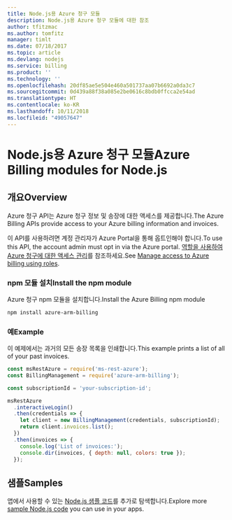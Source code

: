 ```yaml
---
title: Node.js용 Azure 청구 모듈
description: Node.js용 Azure 청구 모듈에 대한 참조
author: tfitzmac
ms.author: tomfitz
manager: timlt
ms.date: 07/18/2017
ms.topic: article
ms.devlang: nodejs
ms.service: billing
ms.product: ''
ms.technology: ''
ms.openlocfilehash: 20df85ae5e504e460a501737aa07b6692a0da3c7
ms.sourcegitcommit: 0d439a88f38a085e2be0616c8bdb0ffcca2e54ad
ms.translationtype: HT
ms.contentlocale: ko-KR
ms.lasthandoff: 10/11/2018
ms.locfileid: "49057647"
---
```

# <a name="azure-billing-modules-for-nodejs"></a><span data-ttu-id="88d28-103">Node.js용 Azure 청구 모듈</span><span class="sxs-lookup"><span data-stu-id="88d28-103">Azure Billing modules for Node.js</span></span>

## <a name="overview"></a><span data-ttu-id="88d28-104">개요</span><span class="sxs-lookup"><span data-stu-id="88d28-104">Overview</span></span>
<span data-ttu-id="88d28-105">Azure 청구 API는 Azure 청구 정보 및 송장에 대한 액세스를 제공합니다.</span><span class="sxs-lookup"><span data-stu-id="88d28-105">The Azure Billing APIs provide access to your Azure billing information and invoices.</span></span>

<span data-ttu-id="88d28-106">이 API를 사용하려면 계정 관리자가 Azure Portal을 통해 옵트인해야 합니다.</span><span class="sxs-lookup"><span data-stu-id="88d28-106">To use this API, the account admin must opt in via the Azure portal.</span></span> <span data-ttu-id="88d28-107">[역할을 사용하여 Azure 청구에 대한 액세스 관리](https://docs.microsoft.com/azure/billing/billing-manage-access)를 참조하세요.</span><span class="sxs-lookup"><span data-stu-id="88d28-107">See [Manage access to Azure billing using roles](https://docs.microsoft.com/azure/billing/billing-manage-access).</span></span>

### <a name="install-the-npm-module"></a><span data-ttu-id="88d28-108">npm 모듈 설치</span><span class="sxs-lookup"><span data-stu-id="88d28-108">Install the npm module</span></span> 

<span data-ttu-id="88d28-109">Azure 청구 npm 모듈을 설치합니다.</span><span class="sxs-lookup"><span data-stu-id="88d28-109">Install the Azure Billing npm module</span></span> 

```bash
npm install azure-arm-billing
```
### <a name="example"></a><span data-ttu-id="88d28-110">예</span><span class="sxs-lookup"><span data-stu-id="88d28-110">Example</span></span> 
 
<span data-ttu-id="88d28-111">이 예제에서는 과거의 모든 송장 목록을 인쇄합니다.</span><span class="sxs-lookup"><span data-stu-id="88d28-111">This example prints a list of all of your past invoices.</span></span>
 
```javascript 
const msRestAzure = require('ms-rest-azure');
const BillingManagement = require('azure-arm-billing');

const subscriptionId = 'your-subscription-id';

msRestAzure
  .interactiveLogin()
  .then(credentials => {
    let client = new BillingManagement(credentials, subscriptionId);
    return client.invoices.list();
  })
  .then(invoices => {
    console.log('List of invoices:');
    console.dir(invoices, { depth: null, colors: true });
  });
``` 


## <a name="samples"></a><span data-ttu-id="88d28-112">샘플</span><span class="sxs-lookup"><span data-stu-id="88d28-112">Samples</span></span>

<span data-ttu-id="88d28-113">앱에서 사용할 수 있는 [Node.js 샘플 코드](https://azure.microsoft.com/resources/samples/?platform=nodejs)를 추가로 탐색합니다.</span><span class="sxs-lookup"><span data-stu-id="88d28-113">Explore more [sample Node.js code](https://azure.microsoft.com/resources/samples/?platform=nodejs) you can use in your apps.</span></span>
